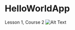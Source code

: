 # HelloWorldApp
Lesson 1, Course 2
![Alt Text](https://github.com/Vladchere/HelloWorldApp/blob/master/sample.gif)
